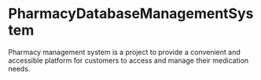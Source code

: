 # PharmacyDatabaseManagementSystem
Pharmacy management system is a project to provide a convenient and accessible platform for customers to access and manage their medication needs.
